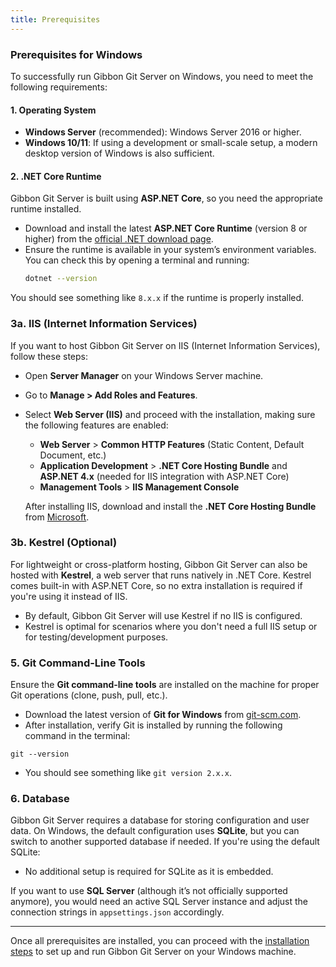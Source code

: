 ```yaml
---
title: Prerequisites
---
```

### Prerequisites for Windows

To successfully run Gibbon Git Server on Windows, you need to meet the following requirements:

#### 1. Operating System

- **Windows Server** (recommended): Windows Server 2016 or higher.
- **Windows 10/11**: If using a development or small-scale setup, a modern desktop version of Windows is also sufficient.

#### 2. .NET Core Runtime

Gibbon Git Server is built using **ASP.NET Core**, so you need the appropriate runtime installed.

- Download and install the latest **ASP.NET Core Runtime** (version 8 or higher) from the [official .NET download page](https://dotnet.microsoft.com/download/dotnet/8.0).
- Ensure the runtime is available in your system’s environment variables. You can check this by opening a terminal and running:
  ```bash
  dotnet --version
  ```

You should see something like `8.x.x` if the runtime is properly installed.

### 3a. IIS (Internet Information Services)

If you want to host Gibbon Git Server on IIS (Internet Information Services), follow these steps:

- Open **Server Manager** on your Windows Server machine.
- Go to **Manage > Add Roles and Features**.
- Select **Web Server (IIS)** and proceed with the installation, making sure the following features are enabled:
    
    - **Web Server** > **Common HTTP Features** (Static Content, Default Document, etc.)
    - **Application Development** > **.NET Core Hosting Bundle** and **ASP.NET 4.x** (needed for IIS integration with ASP.NET Core)
    - **Management Tools** > **IIS Management Console**
    
    After installing IIS, download and install the **.NET Core Hosting Bundle** from [Microsoft](https://dotnet.microsoft.com/download/dotnet/thank-you/runtime-aspnetcore-8.0-windows-hosting-bundle-installer).

### 3b. Kestrel (Optional)

For lightweight or cross-platform hosting, Gibbon Git Server can also be hosted with **Kestrel**, a web server that runs natively in .NET Core. Kestrel comes built-in with ASP.NET Core, so no extra installation is required if you're using it instead of IIS.

- By default, Gibbon Git Server will use Kestrel if no IIS is configured.
- Kestrel is optimal for scenarios where you don't need a full IIS setup or for testing/development purposes.

### 5. Git Command-Line Tools

Ensure the **Git command-line tools** are installed on the machine for proper Git operations (clone, push, pull, etc.).

- Download the latest version of **Git for Windows** from [git-scm.com](https://git-scm.com/).
- After installation, verify Git is installed by running the following command in the terminal:

```
git --version
```

- You should see something like `git version 2.x.x`.

### 6. Database

Gibbon Git Server requires a database for storing configuration and user data. On Windows, the default configuration uses **SQLite**, but you can switch to another supported database if needed. If you're using the default SQLite:

- No additional setup is required for SQLite as it is embedded.

If you want to use **SQL Server** (although it’s not officially supported anymore), you would need an active SQL Server instance and adjust the connection strings in `appsettings.json` accordingly.

---

Once all prerequisites are installed, you can proceed with the [installation steps](#installation-steps) to set up and run Gibbon Git Server on your Windows machine.